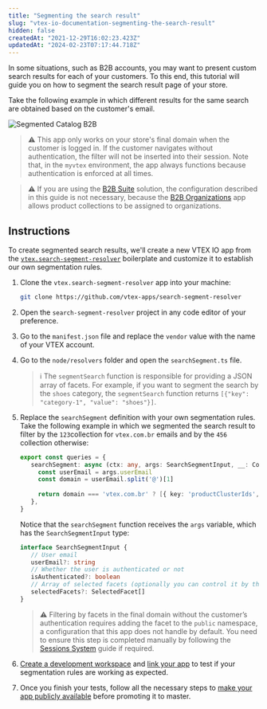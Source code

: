 ```yaml
---
title: "Segmenting the search result"
slug: "vtex-io-documentation-segmenting-the-search-result"
hidden: false
createdAt: "2021-12-29T16:02:23.423Z"
updatedAt: "2024-02-23T07:17:44.718Z"
---
```


In some situations, such as B2B accounts, you may want to present custom search results for each of your customers. To this end, this tutorial will guide you on how to segment the search result page of your store.

Take the following example in which different results for the same search are obtained based on the customer's email.

![Segmented Catalog B2B](https://cdn.jsdelivr.net/gh/vtexdocs/dev-portal-content@main/images/vtex-io-documentation-segmenting-the-search-result.gif)

> ⚠️ This app only works on your store's final domain when the customer is logged in. If the customer navigates without authentication, the filter will not be inserted into their session. Note that, in the `myvtex` environment, the app always functions because authentication is enforced at all times.

> ⚠️ If you are using the [B2B Suite](https://developers.vtex.com/docs/guides/vtex-b2b-suite) solution, the configuration described in this guide is not necessary, because the [B2B Organizations](https://developers.vtex.com/docs/guides/vtex-b2b-organizations) app allows product collections to be assigned to organizations.

## Instructions

To create segmented search results, we'll create a new VTEX IO app from the [`vtex.search-segment-resolver`](https://github.com/vtex-apps/search-segment-resolver) boilerplate and customize it to establish our own segmentation rules.

1. Clone the `vtex.search-segment-resolver` app into your machine:

   ```sh
   git clone https://github.com/vtex-apps/search-segment-resolver
   ```

2. Open the `search-segment-resolver` project in any code editor of your preference.
3. Go to the `manifest.json` file and replace the `vendor` value with the name of your VTEX account.
4. Go to the `node/resolvers` folder and open the `searchSegment.ts` file.

   > ℹ️ The `segmentSearch` function is responsible for providing a JSON array of facets. For example, if you want to segment the search by the `shoes` category, the `segmentSearch` function returns `[{"key": "category-1", "value": "shoes"}]`.
5. Replace the `searchSegment` definition with your own segmentation rules. Take the following example in which we segmented the search result to filter by the `123`collection for `vtex.com.br` emails and by the `456` collection otherwise:

   ```ts
   export const queries = {
      searchSegment: async (ctx: any, args: SearchSegmentInput, __: Context) => {
        const userEmail = args.userEmail
        const domain = userEmail.split('@')[1]
 
        return domain === 'vtex.com.br' ? [{ key: 'productClusterIds', value: '123' }] : [{ key: 'productClusterIds', value: '456' }]
      },
   }
   ```

   Notice that the `searchSegment` function receives the `args` variable, which has the `SearchSegmentInput` type:

   ```ts
   interface SearchSegmentInput {
      // User email
      userEmail?: string
      // Whether the user is authenticated or not
      isAuthenticated?: boolean
      // Array of selected facets (optionally you can control it by the session itself)
      selectedFacets?: SelectedFacet[]
   }
   ```
   
   > ⚠️ ️Filtering by facets in the final domain without the customer’s authentication requires adding the facet to the `public` namespace, a configuration that this app does not handle by default. You need to ensure this step is completed manually by following the [Sessions System](https://developers.vtex.com/docs/guides/sessions-system-overview#changing-information-from-a-session) guide if required.

6. [Create a development workspace](https://developers.vtex.com/docs/guides/vtex-io-documentation-creating-a-development-workspace) and [link your app](https://developers.vtex.com/docs/guides/vtex-io-documentation-linking-an-app) to test if your segmentation rules are working as expected.
7. Once you finish your tests, follow all the necessary steps to [make your app publicly available](https://developers.vtex.com/docs/guides/vtex-io-documentation-making-your-new-app-version-publicly-available) before promoting it to master.
